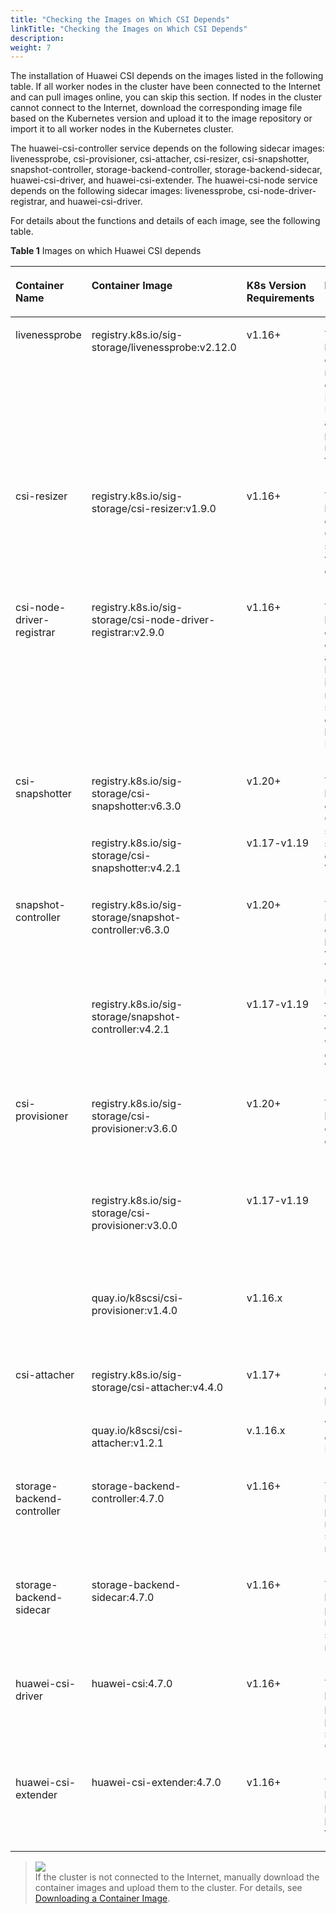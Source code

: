 ```yaml
---
title: "Checking the Images on Which CSI Depends"
linkTitle: "Checking the Images on Which CSI Depends"
description: 
weight: 7
---
```


The installation of Huawei CSI depends on the images listed in the following table. If all worker nodes in the cluster have been connected to the Internet and can pull images online, you can skip this section. If nodes in the cluster cannot connect to the Internet, download the corresponding image file based on the Kubernetes version and upload it to the image repository or import it to all worker nodes in the Kubernetes cluster.

The huawei-csi-controller service depends on the following sidecar images: livenessprobe, csi-provisioner, csi-attacher, csi-resizer, csi-snapshotter, snapshot-controller, storage-backend-controller, storage-backend-sidecar, huawei-csi-driver, and huawei-csi-extender. The huawei-csi-node service depends on the following sidecar images: livenessprobe, csi-node-driver-registrar, and huawei-csi-driver.

For details about the functions and details of each image, see the following table.

**Table  1**  Images on which Huawei CSI depends

<a name="table1554616217465"></a>
<table><thead align="left"><tr id="row5547102174612"><th class="cellrowborder" valign="top" width="15%" id="mcps1.2.5.1.1"><p id="en-us_topic_0214996140_p166064474810"><a name="en-us_topic_0214996140_p166064474810"></a><a name="en-us_topic_0214996140_p166064474810"></a>Container Name</p>
</th>
<th class="cellrowborder" valign="top" width="23%" id="mcps1.2.5.1.2"><p id="en-us_topic_0214996140_p26601644124817"><a name="en-us_topic_0214996140_p26601644124817"></a><a name="en-us_topic_0214996140_p26601644124817"></a>Container Image</p>
</th>
<th class="cellrowborder" valign="top" width="21%" id="mcps1.2.5.1.3"><p id="p19298315112219"><a name="p19298315112219"></a><a name="p19298315112219"></a>K8s Version Requirements</p>
</th>
<th class="cellrowborder" valign="top" width="41%" id="mcps1.2.5.1.4"><p id="en-us_topic_0214996140_p26601744104814"><a name="en-us_topic_0214996140_p26601744104814"></a><a name="en-us_topic_0214996140_p26601744104814"></a>Feature Description</p>
</th>
</tr>
</thead>
<tbody><tr id="row9547192114619"><td class="cellrowborder" valign="top" width="15%" headers="mcps1.2.5.1.1 "><p id="en-us_topic_0214996140_p86601044154812"><a name="en-us_topic_0214996140_p86601044154812"></a><a name="en-us_topic_0214996140_p86601044154812"></a>livenessprobe</p>
</td>
<td class="cellrowborder" valign="top" width="23%" headers="mcps1.2.5.1.2 "><p id="en-us_topic_0214996140_p166034494817"><a name="en-us_topic_0214996140_p166034494817"></a><a name="en-us_topic_0214996140_p166034494817"></a><span id="text11297103912718"><a name="text11297103912718"></a><a name="text11297103912718"></a>registry.k8s.io/sig-storage/livenessprobe:v2.12.0</span></p>
</td>
<td class="cellrowborder" valign="top" width="21%" headers="mcps1.2.5.1.3 "><p id="p16298171552216"><a name="p16298171552216"></a><a name="p16298171552216"></a>v1.16+</p>
</td>
<td class="cellrowborder" valign="top" width="41%" headers="mcps1.2.5.1.4 "><p id="en-us_topic_0214996140_p156604448485"><a name="en-us_topic_0214996140_p156604448485"></a><a name="en-us_topic_0214996140_p156604448485"></a>This image is provided by the Kubernetes community, used to monitor the health status of CSI and report it to Kubernetes so that Kubernetes can automatically detect CSI program problems and restart the Pod to rectify the problems.</p>
</td>
</tr>
<tr id="row3136101118366"><td class="cellrowborder" valign="top" width="15%" headers="mcps1.2.5.1.1 "><p id="en-us_topic_0214996140_p11661204454815"><a name="en-us_topic_0214996140_p11661204454815"></a><a name="en-us_topic_0214996140_p11661204454815"></a>csi-resizer</p>
</td>
<td class="cellrowborder" valign="top" width="23%" headers="mcps1.2.5.1.2 "><p id="en-us_topic_0214996140_p18661134413484"><a name="en-us_topic_0214996140_p18661134413484"></a><a name="en-us_topic_0214996140_p18661134413484"></a><span id="text851664711713"><a name="text851664711713"></a><a name="text851664711713"></a>registry.k8s.io/sig-storage/csi-resizer:v1.9.0</span></p>
</td>
<td class="cellrowborder" valign="top" width="21%" headers="mcps1.2.5.1.3 "><p id="p1829841520229"><a name="p1829841520229"></a><a name="p1829841520229"></a>v1.16+</p>
</td>
<td class="cellrowborder" valign="top" width="41%" headers="mcps1.2.5.1.4 "><p id="en-us_topic_0214996140_p56611544104819"><a name="en-us_topic_0214996140_p56611544104819"></a><a name="en-us_topic_0214996140_p56611544104819"></a>This image is provided by the Kubernetes community, used to call CSI to provide more storage space for a PVC when expanding the capacity of the PVC.</p>
</td>
</tr>
<tr id="row020073517369"><td class="cellrowborder" valign="top" width="15%" headers="mcps1.2.5.1.1 "><p id="en-us_topic_0214996140_p866114415480"><a name="en-us_topic_0214996140_p866114415480"></a><a name="en-us_topic_0214996140_p866114415480"></a>csi-node-driver-registrar</p>
</td>
<td class="cellrowborder" valign="top" width="23%" headers="mcps1.2.5.1.2 "><p id="en-us_topic_0214996140_p1866215446487"><a name="en-us_topic_0214996140_p1866215446487"></a><a name="en-us_topic_0214996140_p1866215446487"></a><span id="text16401105212719"><a name="text16401105212719"></a><a name="text16401105212719"></a>registry.k8s.io/sig-storage/csi-node-driver-registrar:v2.9.0</span></p>
</td>
<td class="cellrowborder" valign="top" width="21%" headers="mcps1.2.5.1.3 "><p id="p4298121582211"><a name="p4298121582211"></a><a name="p4298121582211"></a>v1.16+</p>
</td>
<td class="cellrowborder" valign="top" width="41%" headers="mcps1.2.5.1.4 "><p id="en-us_topic_0214996140_p17663104412482"><a name="en-us_topic_0214996140_p17663104412482"></a><a name="en-us_topic_0214996140_p17663104412482"></a>This image is provided by the Kubernetes community, used to obtain CSI information and register a node with kubelet using the plug-in registration mechanism of kubelet so that Kubernetes can detect the connection between the node and Huawei storage.</p>
</td>
</tr>
<tr id="row324775233618"><td class="cellrowborder" rowspan="2" valign="top" width="15%" headers="mcps1.2.5.1.1 "><p id="en-us_topic_0214996140_p766184474818"><a name="en-us_topic_0214996140_p766184474818"></a><a name="en-us_topic_0214996140_p766184474818"></a>csi-snapshotter</p>
</td>
<td class="cellrowborder" valign="top" width="23%" headers="mcps1.2.5.1.2 "><p id="p18449610144812"><a name="p18449610144812"></a><a name="p18449610144812"></a><span id="text98761101187"><a name="text98761101187"></a><a name="text98761101187"></a>registry.k8s.io/sig-storage/csi-snapshotter:v6.3.0</span></p>
</td>
<td class="cellrowborder" valign="top" width="21%" headers="mcps1.2.5.1.3 "><p id="p62984158224"><a name="p62984158224"></a><a name="p62984158224"></a>v1.20+</p>
</td>
<td class="cellrowborder" rowspan="2" valign="top" width="41%" headers="mcps1.2.5.1.4 "><p id="en-us_topic_0214996140_p1661644164820"><a name="en-us_topic_0214996140_p1661644164820"></a><a name="en-us_topic_0214996140_p1661644164820"></a>This image is provided by the Kubernetes community, used to call CSI to create or delete a snapshot on the storage system when creating or deleting a VolumeSnapshot.</p>
</td>
</tr>
<tr id="row1854381033716"><td class="cellrowborder" valign="top" headers="mcps1.2.5.1.1 "><p id="p202545710478"><a name="p202545710478"></a><a name="p202545710478"></a>registry.k8s.io/sig-storage/csi-snapshotter:v4.2.1</p>
</td>
<td class="cellrowborder" valign="top" headers="mcps1.2.5.1.2 "><p id="p1625145716473"><a name="p1625145716473"></a><a name="p1625145716473"></a>v1.17-v1.19</p>
</td>
</tr>
<tr id="row7643145710372"><td class="cellrowborder" rowspan="2" valign="top" width="15%" headers="mcps1.2.5.1.1 "><p id="en-us_topic_0214996140_p12661144444812"><a name="en-us_topic_0214996140_p12661144444812"></a><a name="en-us_topic_0214996140_p12661144444812"></a>snapshot-controller</p>
<p id="p82014388380"><a name="p82014388380"></a><a name="p82014388380"></a></p>
</td>
<td class="cellrowborder" valign="top" width="23%" headers="mcps1.2.5.1.2 "><p id="p12512182574812"><a name="p12512182574812"></a><a name="p12512182574812"></a><span id="text476319710811"><a name="text476319710811"></a><a name="text476319710811"></a>registry.k8s.io/sig-storage/snapshot-controller:v6.3.0</span></p>
</td>
<td class="cellrowborder" valign="top" width="21%" headers="mcps1.2.5.1.3 "><p id="p102011338113814"><a name="p102011338113814"></a><a name="p102011338113814"></a>v1.20+</p>
</td>
<td class="cellrowborder" rowspan="2" valign="top" width="41%" headers="mcps1.2.5.1.4 "><p id="en-us_topic_0214996140_p1066120440485"><a name="en-us_topic_0214996140_p1066120440485"></a><a name="en-us_topic_0214996140_p1066120440485"></a>This image is provided by the Kubernetes community, used to listen to the VolumeSnapshot and VolumeSnapshotContent objects in the Kubernetes API and trigger csi-snapshotter to create a snapshot on the storage system when creating or deleting a VolumeSnapshot.</p>
</td>
</tr>
<tr id="row192011038193813"><td class="cellrowborder" valign="top" headers="mcps1.2.5.1.1 "><p id="p1196613398484"><a name="p1196613398484"></a><a name="p1196613398484"></a>registry.k8s.io/sig-storage/snapshot-controller:v4.2.1</p>
</td>
<td class="cellrowborder" valign="top" headers="mcps1.2.5.1.2 "><p id="p109662395488"><a name="p109662395488"></a><a name="p109662395488"></a>v1.17-v1.19</p>
</td>
</tr>
<tr id="row175917813402"><td class="cellrowborder" rowspan="3" valign="top" width="15%" headers="mcps1.2.5.1.1 "><p id="p97594894014"><a name="p97594894014"></a><a name="p97594894014"></a>csi-provisioner</p>
<p id="p18457125104116"><a name="p18457125104116"></a><a name="p18457125104116"></a></p>
</td>
<td class="cellrowborder" valign="top" width="23%" headers="mcps1.2.5.1.2 "><p id="p127598810403"><a name="p127598810403"></a><a name="p127598810403"></a><span id="text0989151113816"><a name="text0989151113816"></a><a name="text0989151113816"></a>registry.k8s.io/sig-storage/csi-provisioner:v3.6.0</span></p>
</td>
<td class="cellrowborder" valign="top" width="21%" headers="mcps1.2.5.1.3 "><p id="p1675913824011"><a name="p1675913824011"></a><a name="p1675913824011"></a>v1.20+</p>
</td>
<td class="cellrowborder" rowspan="3" valign="top" width="41%" headers="mcps1.2.5.1.4 "><p id="p1375911811407"><a name="p1375911811407"></a><a name="p1375911811407"></a>This image is provided by the Kubernetes community, used to create or delete PVCs.</p>
<a name="en-us_topic_0214996140_ul966013445485"></a><a name="en-us_topic_0214996140_ul966013445485"></a><ul id="en-us_topic_0214996140_ul966013445485"><li>Calls the huawei-csi-controller service to create a LUN or file system on the storage system as a PV when creating a PVC.</li><li>Calls the huawei-csi-controller service to delete the LUN or file system corresponding to the PV when deleting a PVC.</li></ul>
</td>
</tr>
<tr id="row13547021134610"><td class="cellrowborder" valign="top" headers="mcps1.2.5.1.1 "><p id="en-us_topic_0214996140_p866017444487"><a name="en-us_topic_0214996140_p866017444487"></a><a name="en-us_topic_0214996140_p866017444487"></a>registry.k8s.io/sig-storage/csi-provisioner:v3.0.0</p>
</td>
<td class="cellrowborder" valign="top" headers="mcps1.2.5.1.2 "><p id="p3298815142213"><a name="p3298815142213"></a><a name="p3298815142213"></a>v1.17-v1.19</p>
</td>
</tr>
<tr id="row1745712516419"><td class="cellrowborder" valign="top" headers="mcps1.2.5.1.1 "><p id="p845762517411"><a name="p845762517411"></a><a name="p845762517411"></a>quay.io/k8scsi/csi-provisioner:v1.4.0</p>
</td>
<td class="cellrowborder" valign="top" headers="mcps1.2.5.1.2 "><p id="p8457112515416"><a name="p8457112515416"></a><a name="p8457112515416"></a>v1.16.x</p>
</td>
</tr>
<tr id="row13547122114466"><td class="cellrowborder" rowspan="2" valign="top" width="15%" headers="mcps1.2.5.1.1 "><p id="en-us_topic_0214996140_p76611044114813"><a name="en-us_topic_0214996140_p76611044114813"></a><a name="en-us_topic_0214996140_p76611044114813"></a>csi-attacher</p>
<p id="p19287224398"><a name="p19287224398"></a><a name="p19287224398"></a></p>
</td>
<td class="cellrowborder" valign="top" width="23%" headers="mcps1.2.5.1.2 "><p id="p10146135017914"><a name="p10146135017914"></a><a name="p10146135017914"></a><span id="text101571318583"><a name="text101571318583"></a><a name="text101571318583"></a>registry.k8s.io/sig-storage/csi-attacher:v4.4.0</span></p>
</td>
<td class="cellrowborder" valign="top" width="21%" headers="mcps1.2.5.1.3 "><p id="p829851592214"><a name="p829851592214"></a><a name="p829851592214"></a>v1.17+</p>
</td>
<td class="cellrowborder" rowspan="2" valign="top" width="41%" headers="mcps1.2.5.1.4 "><p id="en-us_topic_0214996140_p20661184444810"><a name="en-us_topic_0214996140_p20661184444810"></a><a name="en-us_topic_0214996140_p20661184444810"></a>Calls the huawei-csi-controller service to perform the "Publish/Unpublish Volume" operation when creating or deleting a Pod.</p>
<p id="p1928716214391"><a name="p1928716214391"></a><a name="p1928716214391"></a></p>
</td>
</tr>
<tr id="row32879215395"><td class="cellrowborder" valign="top" headers="mcps1.2.5.1.1 "><p id="p1328711216396"><a name="p1328711216396"></a><a name="p1328711216396"></a>quay.io/k8scsi/csi-attacher:v1.2.1</p>
</td>
<td class="cellrowborder" valign="top" headers="mcps1.2.5.1.2 "><p id="p528782173916"><a name="p528782173916"></a><a name="p528782173916"></a>v.1.16.x</p>
</td>
</tr>
<tr id="row17451125324615"><td class="cellrowborder" valign="top" width="15%" headers="mcps1.2.5.1.1 "><p id="p845185320464"><a name="p845185320464"></a><a name="p845185320464"></a>storage-backend-controller</p>
</td>
<td class="cellrowborder" valign="top" width="23%" headers="mcps1.2.5.1.2 "><p id="p2045111538468"><a name="p2045111538468"></a><a name="p2045111538468"></a>storage-backend-controller:<span id="ph97067019519"><a name="ph97067019519"></a><a name="ph97067019519"></a>4.7.0</span></p>
</td>
<td class="cellrowborder" valign="top" width="21%" headers="mcps1.2.5.1.3 "><p id="p10451353174612"><a name="p10451353174612"></a><a name="p10451353174612"></a>v1.16+</p>
</td>
<td class="cellrowborder" valign="top" width="41%" headers="mcps1.2.5.1.4 "><p id="p1945112532465"><a name="p1945112532465"></a><a name="p1945112532465"></a>This image is provided by Huawei CSI software package, used to manage storageBackendClaim resources.</p>
</td>
</tr>
<tr id="row93065617462"><td class="cellrowborder" valign="top" width="15%" headers="mcps1.2.5.1.1 "><p id="p183045684613"><a name="p183045684613"></a><a name="p183045684613"></a>storage-backend-sidecar</p>
</td>
<td class="cellrowborder" valign="top" width="23%" headers="mcps1.2.5.1.2 "><p id="p193075611465"><a name="p193075611465"></a><a name="p193075611465"></a>storage-backend-sidecar:<span id="ph391581875114"><a name="ph391581875114"></a><a name="ph391581875114"></a>4.7.0</span></p>
</td>
<td class="cellrowborder" valign="top" width="21%" headers="mcps1.2.5.1.3 "><p id="p133011564464"><a name="p133011564464"></a><a name="p133011564464"></a>v1.16+</p>
</td>
<td class="cellrowborder" valign="top" width="41%" headers="mcps1.2.5.1.4 "><p id="p103065654616"><a name="p103065654616"></a><a name="p103065654616"></a>This image is provided by Huawei CSI software package, used to manage storageBackendContent resources.</p>
</td>
</tr>
<tr id="row14278140184816"><td class="cellrowborder" valign="top" width="15%" headers="mcps1.2.5.1.1 "><p id="p62781704483"><a name="p62781704483"></a><a name="p62781704483"></a>huawei-csi-driver</p>
</td>
<td class="cellrowborder" valign="top" width="23%" headers="mcps1.2.5.1.2 "><p id="p152781708484"><a name="p152781708484"></a><a name="p152781708484"></a>huawei-csi:<span id="ph46871220155110"><a name="ph46871220155110"></a><a name="ph46871220155110"></a>4.7.0</span></p>
</td>
<td class="cellrowborder" valign="top" width="21%" headers="mcps1.2.5.1.3 "><p id="p2278704483"><a name="p2278704483"></a><a name="p2278704483"></a>v1.16+</p>
</td>
<td class="cellrowborder" valign="top" width="41%" headers="mcps1.2.5.1.4 "><p id="p42782008484"><a name="p42782008484"></a><a name="p42782008484"></a>This image is provided by Huawei CSI software package, used to provide all features supported by Huawei CSI.</p>
</td>
</tr>
<tr id="row17271523123216"><td class="cellrowborder" valign="top" width="15%" headers="mcps1.2.5.1.1 "><p id="p10728202303212"><a name="p10728202303212"></a><a name="p10728202303212"></a>huawei-csi-extender</p>
</td>
<td class="cellrowborder" valign="top" width="23%" headers="mcps1.2.5.1.2 "><p id="p6728112311324"><a name="p6728112311324"></a><a name="p6728112311324"></a>huawei-csi-extender:<span id="ph527132313515"><a name="ph527132313515"></a><a name="ph527132313515"></a>4.7.0</span></p>
</td>
<td class="cellrowborder" valign="top" width="21%" headers="mcps1.2.5.1.3 "><p id="p1072862312323"><a name="p1072862312323"></a><a name="p1072862312323"></a>v1.16+</p>
</td>
<td class="cellrowborder" valign="top" width="41%" headers="mcps1.2.5.1.4 "><p id="p197281123143210"><a name="p197281123143210"></a><a name="p197281123143210"></a>This image is provided by Huawei CSI software package, used to provide extended features of Huawei CSI.</p>
</td>
</tr>
</tbody>
</table>

>![](/css-docs/public_sys-resources/en-us/icon-note.gif)  
>If the cluster is not connected to the Internet, manually download the container images and upload them to the cluster. For details, see  [Downloading a Container Image](/docs/common-operations/downloading-a-container-image).

